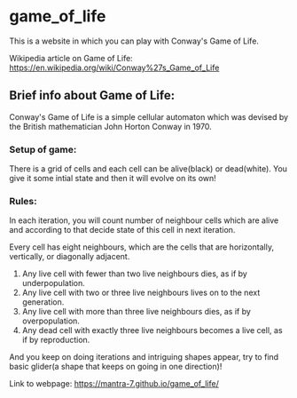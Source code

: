 # game_of_life

This is a website in which you can play with Conway's Game of Life.

Wikipedia article on Game of Life: https://en.wikipedia.org/wiki/Conway%27s_Game_of_Life 

## Brief info about Game of Life:

Conway's Game of Life is a simple cellular automaton which was devised by the British mathematician John Horton Conway in 1970. 

### Setup of game:

There is a grid of cells and each cell can be alive(black) or dead(white). You give it some intial state and then it will evolve on its own!

### Rules:

In each iteration, you will count number of neighbour cells which are alive and according to that decide state of this cell in next iteration.

Every cell has eight neighbours, which are the cells that are horizontally, vertically, or diagonally adjacent.

1. Any live cell with fewer than two live neighbours dies, as if by underpopulation.
2. Any live cell with two or three live neighbours lives on to the next generation.
3. Any live cell with more than three live neighbours dies, as if by overpopulation.
4. Any dead cell with exactly three live neighbours becomes a live cell, as if by reproduction.

And you keep on doing iterations and intriguing shapes appear, try to find basic glider(a shape that keeps on going in one direction)!

Link to webpage: https://mantra-7.github.io/game_of_life/